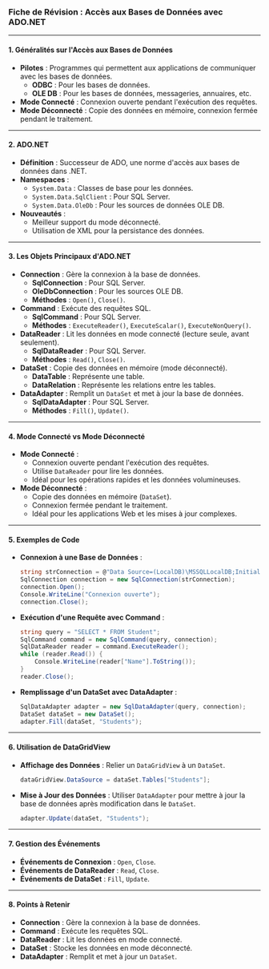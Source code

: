 ### **Fiche de Révision : Accès aux Bases de Données avec ADO.NET**

---

#### **1. Généralités sur l'Accès aux Bases de Données**
- **Pilotes** : Programmes qui permettent aux applications de communiquer avec les bases de données.
  - **ODBC** : Pour les bases de données.
  - **OLE DB** : Pour les bases de données, messageries, annuaires, etc.
- **Mode Connecté** : Connexion ouverte pendant l'exécution des requêtes.
- **Mode Déconnecté** : Copie des données en mémoire, connexion fermée pendant le traitement.

---

#### **2. ADO.NET**
- **Définition** : Successeur de ADO, une norme d'accès aux bases de données dans .NET.
- **Namespaces** :
  - `System.Data` : Classes de base pour les données.
  - `System.Data.SqlClient` : Pour SQL Server.
  - `System.Data.OleDb` : Pour les sources de données OLE DB.
- **Nouveautés** :
  - Meilleur support du mode déconnecté.
  - Utilisation de XML pour la persistance des données.

---

#### **3. Les Objets Principaux d'ADO.NET**
- **Connection** : Gère la connexion à la base de données.
  - **SqlConnection** : Pour SQL Server.
  - **OleDbConnection** : Pour les sources OLE DB.
  - **Méthodes** : `Open()`, `Close()`.
- **Command** : Exécute des requêtes SQL.
  - **SqlCommand** : Pour SQL Server.
  - **Méthodes** : `ExecuteReader()`, `ExecuteScalar()`, `ExecuteNonQuery()`.
- **DataReader** : Lit les données en mode connecté (lecture seule, avant seulement).
  - **SqlDataReader** : Pour SQL Server.
  - **Méthodes** : `Read()`, `Close()`.
- **DataSet** : Copie des données en mémoire (mode déconnecté).
  - **DataTable** : Représente une table.
  - **DataRelation** : Représente les relations entre les tables.
- **DataAdapter** : Remplit un `DataSet` et met à jour la base de données.
  - **SqlDataAdapter** : Pour SQL Server.
  - **Méthodes** : `Fill()`, `Update()`.

---

#### **4. Mode Connecté vs Mode Déconnecté**
- **Mode Connecté** :
  - Connexion ouverte pendant l'exécution des requêtes.
  - Utilise `DataReader` pour lire les données.
  - Idéal pour les opérations rapides et les données volumineuses.
- **Mode Déconnecté** :
  - Copie des données en mémoire (`DataSet`).
  - Connexion fermée pendant le traitement.
  - Idéal pour les applications Web et les mises à jour complexes.

---

#### **5. Exemples de Code**
- **Connexion à une Base de Données** :
  ```csharp
  string strConnection = @"Data Source=(LocalDB)\MSSQLLocalDB;Initial Catalog=Students;Integrated Security=True";
  SqlConnection connection = new SqlConnection(strConnection);
  connection.Open();
  Console.WriteLine("Connexion ouverte");
  connection.Close();
  ```

- **Exécution d'une Requête avec Command** :
  ```csharp
  string query = "SELECT * FROM Student";
  SqlCommand command = new SqlCommand(query, connection);
  SqlDataReader reader = command.ExecuteReader();
  while (reader.Read()) {
      Console.WriteLine(reader["Name"].ToString());
  }
  reader.Close();
  ```

- **Remplissage d'un DataSet avec DataAdapter** :
  ```csharp
  SqlDataAdapter adapter = new SqlDataAdapter(query, connection);
  DataSet dataSet = new DataSet();
  adapter.Fill(dataSet, "Students");
  ```

---

#### **6. Utilisation de DataGridView**
- **Affichage des Données** : Relier un `DataGridView` à un `DataSet`.
  ```csharp
  dataGridView.DataSource = dataSet.Tables["Students"];
  ```
- **Mise à Jour des Données** : Utiliser `DataAdapter` pour mettre à jour la base de données après modification dans le `DataSet`.
  ```csharp
  adapter.Update(dataSet, "Students");
  ```

---

#### **7. Gestion des Événements**
- **Événements de Connexion** : `Open`, `Close`.
- **Événements de DataReader** : `Read`, `Close`.
- **Événements de DataSet** : `Fill`, `Update`.

---

#### **8. Points à Retenir**
- **Connection** : Gère la connexion à la base de données.
- **Command** : Exécute les requêtes SQL.
- **DataReader** : Lit les données en mode connecté.
- **DataSet** : Stocke les données en mode déconnecté.
- **DataAdapter** : Remplit et met à jour un `DataSet`.
